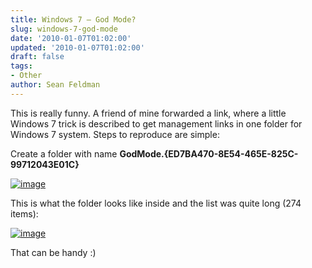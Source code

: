 ```yaml
---
title: Windows 7 – God Mode?
slug: windows-7-god-mode
date: '2010-01-07T01:02:00'
updated: '2010-01-07T01:02:00'
draft: false
tags:
- Other
author: Sean Feldman
---
```



This is really funny. A friend of mine forwarded a link, where a little Windows 7 trick is described to get management links in one folder for Windows 7 system. Steps to reproduce are simple:

Create a folder with name **GodMode.{ED7BA470-8E54-465E-825C-99712043E01C}**

[![image](https://aspblogs.blob.core.windows.net/media/sfeldman/Media/image_thumb_4DC371F7.png "image")](https://aspblogs.blob.core.windows.net/media/sfeldman/Media/image_49B69374.png)

This is what the folder looks like inside and the list was quite long (274 items):

[![image](https://aspblogs.blob.core.windows.net/media/sfeldman/Media/image_thumb_45D0F0F7.png "image")](https://aspblogs.blob.core.windows.net/media/sfeldman/Media/image_3DB733F1.png)

That can be handy :)


